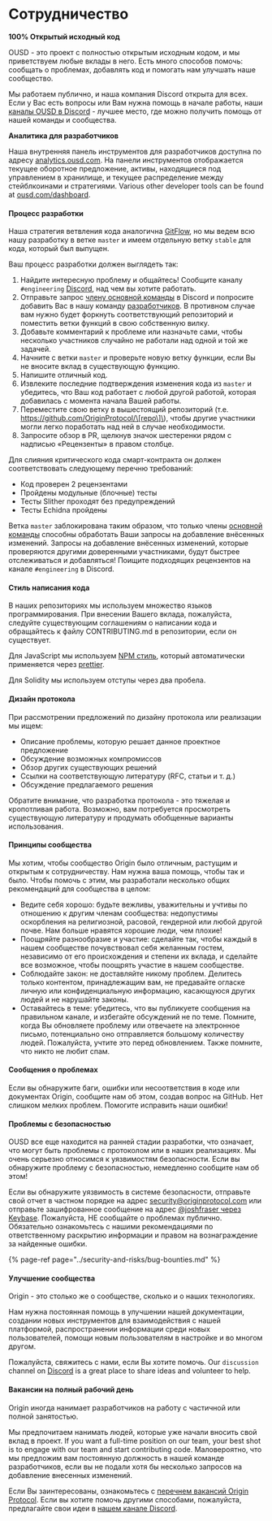 # Сотрудничество

**100% Открытый исходный код**

OUSD - это проект с полностью открытым исходным кодом, и мы приветствуем любые вклады в него. Есть много способов помочь: сообщать о проблемах, добавлять код и помогать нам улучшать наше сообщество.

Мы работаем публично, и наша компания Discord открыта для всех. Если у Вас есть вопросы или Вам нужна помощь в начале работы, наши [каналы OUSD в Discord](https://discord.gg/jyxpUSe) - лучшее место, где можно получить помощь от нашей команды и сообщества.

**Аналитика для разработчиков**

Наша внутренняя панель инструментов для разработчиков доступна по адресу [analytics.ousd.com](https://analytics.ousd.com). На панели инструментов отображается текущее оборотное предложение, активы, находящиеся под управлением в хранилище, и текущее распределение между стейблкоинами и стратегиями. Various other developer tools can be found at [ousd.com/dashboard](https://ousd.com/dashboard).

#### Процесс разработки

Наша стратегия ветвления кода аналогична [GitFlow](http://nvie.com/posts/a-successful-git-branching-model/), но мы ведем всю нашу разработку в ветке `master` и имеем отдельную ветку `stable` для кода, который был выпущен.

Ваш процесс разработки должен выглядеть так:

1. Найдите интересную проблему и общайтесь! Сообщите каналу `#engineering` [Discord](https://discord.gg/jyxpUSe), над чем вы хотите работать.
2. Отправьте запрос [члену основной команды](https://github.com/orgs/OriginProtocol/teams/core/members) в Discord и попросите добавить Вас в нашу команду [разработчиков](https://github.com/orgs/OriginProtocol/teams/contributors). В противном случае вам нужно будет форкнуть соответствующий репозиторий и поместить ветки функций в свою собственную вилку.
3. Добавьте комментарий к проблеме или назначьте сами, чтобы несколько участников случайно не работали над одной и той же задачей.
4. Начните с ветки `master` и проверьте новую ветку функции, если Вы не вносите вклад в существующую функцию.
5. Напишите отличный код.
6. Извлеките последние подтверждения изменения кода из `master` и убедитесь, что Ваш код работает с любой другой работой, которая добавилась с момента начала Вашей работы.
7. Переместите свою ветку в вышестоящий репозиторий \(т.е. https://github.com/OriginProtocol/\[repo\]\), чтобы другие участники могли легко поработать над ней в случае необходимости.
8. Запросите обзор в PR, щелкнув значок шестеренки рядом с надписью «Рецензенты» в правом столбце.

Для слияния критического кода смарт-контракта он должен соответствовать следующему перечню требований:

*  Код проверен 2 рецензентами
*  Пройдены модульные (блочные) тесты
*  Тесты Slither проходят без предупреждений
*  Тесты Echidna пройдены

Ветка `master` заблокирована таким образом, что только члены [основной команды](https://github.com/orgs/OriginProtocol/teams/core) способны обработать Ваши запросы на добавление внёсенных изменений. Запросы на добавление внёсенных изменений, которые проверяются другими доверенными участниками, будут быстрее отслеживаться и добавляться! Поищите подходящих рецензентов на канале `#engineering` в Discord.

#### Стиль написания кода

В наших репозиториях мы используем множество языков программирования. При внесении Вашего вклада, пожалуйста, следуйте существующим соглашениям о написании кода и обращайтесь к файлу CONTRIBUTING.md в репозитории, если он существует.

Для JavaScript мы используем [NPM стиль](https://docs.npmjs.com/misc/coding-style), который автоматически применяется через [prettier](https://prettier.io/).

Для Solidity мы используем отступы через два пробела.

#### Дизайн протокола

При рассмотрении предложений по дизайну протокола или реализации мы ищем:

* Описание проблемы, которую решает данное проектное предложение
* Обсуждение возможных компромиссов
* Обзор других существующих решений
* Ссылки на соответствующую литературу \(RFC, статьи и т. д.\)
* Обсуждение предлагаемого решения

Обратите внимание, что разработка протокола - это тяжелая и кропотливая работа. Возможно, вам потребуется просмотреть существующую литературу и продумать обобщенные варианты использования.

#### Принципы сообщества

Мы хотим, чтобы сообщество Origin было отличным, растущим и открытым к сотрудничеству. Нам нужна ваша помощь, чтобы так и было. Чтобы помочь с этим, мы разработали несколько общих рекомендаций для сообщества в целом:

* Ведите себя хорошо: будьте вежливы, уважительны и учтивы по отношению к другим членам сообщества: недопустимы оскорбления на религиозной, расовой, гендерной или любой другой почве. Нам больше нравятся хорошие люди, чем плохие!
* Поощряйте разнообразие и участие: сделайте так, чтобы каждый в нашем сообществе почувствовал себя желанным гостем, независимо от его происхождения и степени их вклада, и сделайте все возможное, чтобы поощрять участие в нашем сообществе.
* Соблюдайте закон: не доставляйте никому проблем. Делитесь только контентом, принадлежащим вам, не предавайте огласке личную или конфиденциальную информацию, касающуюся других людей и не нарушайте законы.
* Оставайтесь в теме: убедитесь, что вы публикуете сообщения на правильном канале, и избегайте обсуждений не по теме. Помните, когда Вы обновляете проблему или отвечаете на электронное письмо, потенциально оно отправляется большому количеству людей. Пожалуйста, учтите это перед обновлением. Также помните, что никто не любит спам.

#### Сообщения о проблемах

Если вы обнаружите баги, ошибки или несоответствия в коде или документах Origin, сообщите нам об этом, создав вопрос на GitHub. Нет слишком мелких проблем. Помогите исправить наши ошибки!

#### Проблемы с безопасностью

OUSD все еще находится на ранней стадии разработки, что означает, что могут быть проблемы с протоколом или в наших реализациях. Мы очень серьезно относимся к уязвимостям безопасности. Если вы обнаружите проблему с безопасностью, немедленно сообщите нам об этом!

Если вы обнаружите уязвимость в системе безопасности, отправьте свой отчет в частном порядке на адрес [security@originprotocol.com](mailto:security@originprotocol.com) или отправьте зашифрованное сообщение на адрес [@joshfraser через Keybase](https://keybase.io/joshfraser). Пожалуйста, НЕ сообщайте о проблемах публично. Обязательно ознакомьтесь с нашими рекомендациями по ответственному раскрытию информации и правом на вознаграждение за найденные ошибки.

{% page-ref page="../security-and-risks/bug-bounties.md" %}

#### **Улучшение сообщества**

Origin - это столько же о сообществе, сколько и о наших технологиях.

Нам нужна постоянная помощь в улучшении нашей документации, создании новых инструментов для взаимодействия с нашей платформой, распространении информации среди новых пользователей, помощи новым пользователям в настройке и во многом другом.

Пожалуйста, свяжитесь с нами, если Вы хотите помочь. Our `discussion` channel on [Discord](https://www.originprotocol.com/discord) is a great place to share ideas and volunteer to help.

#### Вакансии на полный рабочий день

Origin иногда нанимает разработчиков на работу с частичной или полной занятостью.

Мы предпочитаем нанимать людей, которые уже начали вносить свой вклад в проект. If you want a full-time position on our team, your best shot is to engage with our team and start contributing code. Маловероятно, что мы предложим вам постоянную должность в нашей команде разработчиков, если вы не подали хотя бы несколько запросов на добавление внесенных изменений.

Если Вы заинтересованы, ознакомьтесь с [перечнем вакансий Origin Protocol](https://angel.co/originprotocol/jobs). Если вы хотите помочь другими способами, пожалуйста, предлагайте свои идеи в [нашем канале Discord](https://www.originprotocol.com/discord).



